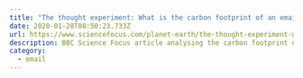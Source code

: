 ```yaml
---
title: "The thought experiment: What is the carbon footprint of an email?"
date: 2020-01-28T08:50:23.733Z
url: https://www.sciencefocus.com/planet-earth/the-thought-experiment-what-is-the-carbon-footprint-of-an-email/
description: BBC Science Focus article analysing the carbon footprint of emailing
category:
  - email
---
```

